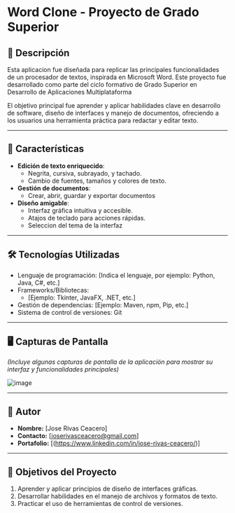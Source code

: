 # **Word Clone - Proyecto de Grado Superior**

## 📝 **Descripción**

Esta aplicacion fue diseñada para replicar las principales funcionalidades de un procesador de textos, inspirada en Microsoft Word. Este proyecto fue desarrollado como parte del ciclo formativo de Grado Superior en Desarrollo de Aplicaciones Multiplataforma

El objetivo principal fue aprender y aplicar habilidades clave en desarrollo de software, diseño de interfaces y manejo de documentos, ofreciendo a los usuarios una herramienta práctica para redactar y editar texto.

---

## 🚀 **Características**

- **Edición de texto enriquecido**: 
  - Negrita, cursiva, subrayado, y tachado.
  - Cambio de fuentes, tamaños y colores de texto.
- **Gestión de documentos**:
  - Crear, abrir, guardar y exportar documentos
- **Diseño amigable**:
  - Interfaz gráfica intuitiva y accesible.
  - Atajos de teclado para acciones rápidas.
  - Seleccion del tema de la interfaz
---

## 🛠️ **Tecnologías Utilizadas**

- Lenguaje de programación: [Indica el lenguaje, por ejemplo: Python, Java, C#, etc.]
- Frameworks/Bibliotecas:
  - [Ejemplo: Tkinter, JavaFX, .NET, etc.]
- Gestión de dependencias: [Ejemplo: Maven, npm, Pip, etc.]
- Sistema de control de versiones: Git

---

## 🖥️ **Capturas de Pantalla**

*(Incluye algunas capturas de pantalla de la aplicación para mostrar su interfaz y funcionalidades principales)*

![image](https://github.com/user-attachments/assets/a2899d70-abcc-4f21-89f1-d93e5e80ba62)

---

## 👤 **Autor**

- **Nombre:** [Jose Rivas Ceacero]
- **Contacto:** [joserivasceacero@gmail.com]
- **Portafolio:** [(https://www.linkedin.com/in/jose-rivas-ceacero/)]

---

## 🎯 **Objetivos del Proyecto**

1. Aprender y aplicar principios de diseño de interfaces gráficas.
2. Desarrollar habilidades en el manejo de archivos y formatos de texto.
3. Practicar el uso de herramientas de control de versiones.


